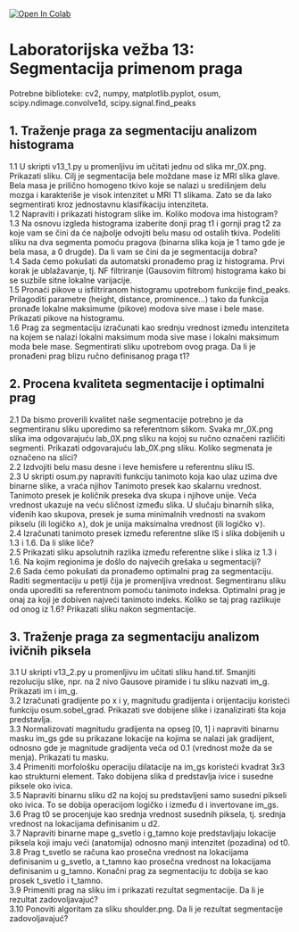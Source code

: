 [![Open In Colab](https://colab.research.google.com/assets/colab-badge.svg)](https://colab.research.google.com/github/nebojsa-bozanic/BMI_OSuM/blob/master/Vezba13%3A%20Segmentacija%20primenom%20praga/OSuM_vezba_13.ipynb)

# Laboratorijska vežba 13: Segmentacija primenom praga

Potrebne biblioteke: cv2, numpy, matplotlib.pyplot, osum, scipy.ndimage.convolve1d, scipy.signal.find_peaks

## 1. Traženje praga za segmentaciju analizom histograma  
  1.1 U skripti v13_1.py u promenljivu im učitati jednu od slika mr_0X.png. Prikazati sliku. Cilj je segmentacija bele moždane mase iz MRI slika glave. Bela masa je prilično homogeno tkivo koje se nalazi u središnjem delu mozga i karakteriše je visok intenzitet u MRI T1 slikama. Zato se da lako segmentirati kroz jednostavnu klasifikaciju intenziteta.  
  1.2 Napraviti i prikazati histogram slike im. Koliko modova ima histogram?  
  1.3 Na osnovu izgleda histograma izaberite donji prag t1 i gornji prag t2 za koje vam se čini da će najbolje odvojiti belu masu od ostalih tkiva. Podeliti sliku na dva segmenta pomoću pragova (binarna slika koja je 1 tamo gde je bela masa, a 0 drugde). Da li vam se čini da je segmentacija dobra?  
  1.4 Sada ćemo pokušati da automatski pronađemo prag iz histograma. Prvi korak je ublažavanje, tj. NF filtriranje (Gausovim filtrom) histograma kako bi se suzbile sitne lokalne varijacije.  
  1.5 Pronaći pikove u isfiltriranom histogramu upotrebom funkcije find_peaks. Prilagoditi parametre (height, distance, prominence…) tako da funkcija pronađe lokalne maksimume (pikove) modova sive mase i bele mase. Prikazati pikove na histogramu.  
  1.6 Prag za segmentaciju izračunati kao srednju vrednost između intenziteta na kojem se nalazi lokalni maksimum moda sive mase i lokalni maksimum moda bele mase. Segmentirati sliku upotrebom ovog praga. Da li je pronađeni prag blizu ručno definisanog praga t1?

## 2. Procena kvaliteta segmentacije i optimalni prag  
  2.1 Da bismo proverili kvalitet naše segmentacije potrebno je da segmentiranu sliku uporedimo sa referentnom slikom. Svaka mr_0X.png slika ima odgovarajuću lab_0X.png sliku na kojoj su ručno označeni različiti segmenti. Prikazati odgovarajuću lab_0X.png sliku. Koliko segmenata je označeno na slici?  
  2.2 Izdvojiti belu masu desne i leve hemisfere u referentnu sliku lS.  
  2.3 U skripti osum.py napraviti funkciju tanimoto koja kao ulaz uzima dve binarne slike, a vraća njihov Tanimoto presek kao skalarnu vrednost. Tanimoto presek je količnik preseka dva skupa i njihove unije. Veća vrednost ukazuje na veću sličnost između slika. U slučaju binarnih slika, viđenih kao skupova, presek je suma minimalnih vrednosti na svakom pikselu (ili logičko ∧), dok je unija maksimalna vrednost (ili logičko ∨).  
  2.4 Izračunati tanimoto presek između referentne slike lS i slika dobijenih u 1.3 i 1.6. Da li slike liče?  
  2.5 Prikazati sliku apsolutnih razlika između referentne slike i slika iz 1.3 i 1.6. Na kojim regionima je došlo do najvećih grešaka u segmentaciji?  
  2.6 Sada ćemo pokušati da pronađemo optimalni prag za segmentaciju. Raditi segmentaciju u petlji čija je promenljiva vrednost. Segmentiranu sliku onda uporediti sa referentnom pomoću tanimoto indeksa. Optimalni prag je onaj za koji je dobiven  najveći tanimoto indeks. Koliko se taj prag razlikuje od onog iz 1.6? Prikazati sliku nakon segmentacije.

## 3. Traženje praga za segmentaciju analizom ivičnih piksela  
  3.1 U skripti v13_2.py u promenljivu im učitati sliku hand.tif. Smanjiti rezoluciju slike, npr. na 2 nivo Gausove piramide i tu sliku nazvati im_g. Prikazati im i im_g.  
  3.2 Izračunati gradijente po x i y, magnitudu gradijenta i orijentaciju koristeći funkciju osum.sobel_grad. Prikazati sve dobijene slike i izanalizirati šta koja predstavlja.  
  3.3 Normalizovati magnitudu gradijenta na opseg [0, 1] i napraviti binarnu masku im_gs gde su prikazane lokacije na kojima se nalazi jak gradijent, odnosno gde je magnitude gradijenta veća od 0.1 (vrednost može da se menja). Prikazati tu masku.  
  3.4 Primeniti morfološku operaciju dilatacije na im_gs koristeći kvadrat 3x3 kao strukturni element. Tako dobijena slika d predstavlja ivice i susedne piksele oko ivica.  
  3.5 Napraviti binarnu sliku d2 na kojoj su predstavljeni samo susedni pikseli oko ivica. To se dobija operacijom logičko i između d i invertovane im_gs. 
  3.6 Prag t0 se procenjuje kao srednja vrednost susednih piksela, tj. srednja vrednost na lokacijama definisanim u d2.  
  3.7 Napraviti binarne mape g_svetlo i g_tamno koje predstavljaju lokacije piksela koji imaju veći (anatomija) odnosno manji intenzitet (pozadina) od t0.  
  3.8 Prag t_svetlo se računa kao prosečna vrednost na lokacijama definisanim u g_svetlo, a t_tamno kao prosečna vrednost na lokacijama definisanim u g_tamno. Konačni prag za segmentaciju tc dobija se kao prosek t_svetlo i t_tamno.  
  3.9 Primeniti prag na sliku im i prikazati rezultat segmentacije. Da li je rezultat zadovoljavajuć?  
  3.10 Ponoviti algoritam za sliku shoulder.png. Da li je rezultat segmentacije zadovoljavajuć?
